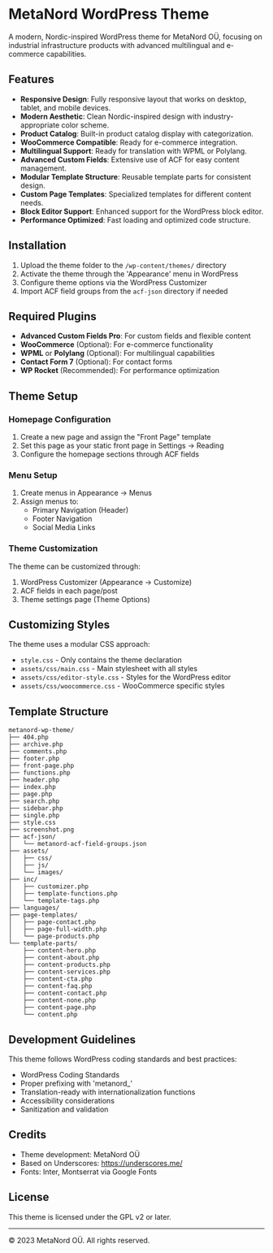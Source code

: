 # MetaNord WordPress Theme

A modern, Nordic-inspired WordPress theme for MetaNord OÜ, focusing on industrial infrastructure products with advanced multilingual and e-commerce capabilities.

## Features

- **Responsive Design**: Fully responsive layout that works on desktop, tablet, and mobile devices.
- **Modern Aesthetic**: Clean Nordic-inspired design with industry-appropriate color scheme.
- **Product Catalog**: Built-in product catalog display with categorization.
- **WooCommerce Compatible**: Ready for e-commerce integration.
- **Multilingual Support**: Ready for translation with WPML or Polylang.
- **Advanced Custom Fields**: Extensive use of ACF for easy content management.
- **Modular Template Structure**: Reusable template parts for consistent design.
- **Custom Page Templates**: Specialized templates for different content needs.
- **Block Editor Support**: Enhanced support for the WordPress block editor.
- **Performance Optimized**: Fast loading and optimized code structure.

## Installation

1. Upload the theme folder to the `/wp-content/themes/` directory
2. Activate the theme through the 'Appearance' menu in WordPress
3. Configure theme options via the WordPress Customizer
4. Import ACF field groups from the `acf-json` directory if needed

## Required Plugins

- **Advanced Custom Fields Pro**: For custom fields and flexible content
- **WooCommerce** (Optional): For e-commerce functionality
- **WPML** or **Polylang** (Optional): For multilingual capabilities
- **Contact Form 7** (Optional): For contact forms
- **WP Rocket** (Recommended): For performance optimization

## Theme Setup

### Homepage Configuration

1. Create a new page and assign the "Front Page" template
2. Set this page as your static front page in Settings → Reading
3. Configure the homepage sections through ACF fields

### Menu Setup

1. Create menus in Appearance → Menus
2. Assign menus to:
   - Primary Navigation (Header)
   - Footer Navigation
   - Social Media Links

### Theme Customization

The theme can be customized through:

1. WordPress Customizer (Appearance → Customize)
2. ACF fields in each page/post
3. Theme settings page (Theme Options)

## Customizing Styles

The theme uses a modular CSS approach:

- `style.css` - Only contains the theme declaration
- `assets/css/main.css` - Main stylesheet with all styles
- `assets/css/editor-style.css` - Styles for the WordPress editor
- `assets/css/woocommerce.css` - WooCommerce specific styles

## Template Structure

```
metanord-wp-theme/
├── 404.php
├── archive.php
├── comments.php
├── footer.php
├── front-page.php
├── functions.php
├── header.php
├── index.php
├── page.php
├── search.php
├── sidebar.php
├── single.php
├── style.css
├── screenshot.png
├── acf-json/
│   └── metanord-acf-field-groups.json
├── assets/
│   ├── css/
│   ├── js/
│   └── images/
├── inc/
│   ├── customizer.php
│   ├── template-functions.php
│   └── template-tags.php
├── languages/
├── page-templates/
│   ├── page-contact.php
│   ├── page-full-width.php
│   └── page-products.php
└── template-parts/
    ├── content-hero.php
    ├── content-about.php
    ├── content-products.php
    ├── content-services.php
    ├── content-cta.php
    ├── content-faq.php
    ├── content-contact.php
    ├── content-none.php
    ├── content-page.php
    └── content.php
```

## Development Guidelines

This theme follows WordPress coding standards and best practices:

- WordPress Coding Standards
- Proper prefixing with 'metanord_'
- Translation-ready with internationalization functions
- Accessibility considerations
- Sanitization and validation

## Credits

- Theme development: MetaNord OÜ
- Based on Underscores: https://underscores.me/
- Fonts: Inter, Montserrat via Google Fonts

## License

This theme is licensed under the GPL v2 or later.

---

© 2023 MetaNord OÜ. All rights reserved.